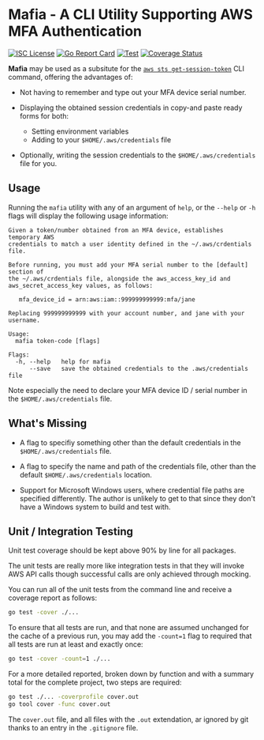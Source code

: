# Mafia - A CLI Utility Supporting AWS MFA Authentication

[![ISC License][isc-img]][isc] [![Go Report Card][go-report]][go-report-card] [![Test][test-action]][test-action-runs] [![Coverage Status][cov-img]][cov]

**Mafia** may be used as a subsitute for the [`aws sts get-session-token`][sts-session]
CLI command, offering the advantages of:

* Not having to remember and type out your MFA device serial number.

* Displaying the obtained session credentials in copy-and paste ready
  forms for both:

  * Setting environment variables
  * Adding to your `$HOME/.aws/credentials` file

* Optionally, writing the session credentials to the `$HOME/.aws/credentials` file
  for you.

## Usage

Running the `mafia` utility with any of an argument of `help`, or the `--help` or `-h`
flags will display the following usage information:

```text
Given a token/number obtained from an MFA device, establishes temporary AWS
credentials to match a user identity defined in the ~/.aws/crdentials file.

Before running, you must add your MFA serial number to the [default] section of
the ~/.aws/crdentials file, alongside the aws_access_key_id and
aws_secret_access_key values, as follows:

   mfa_device_id = arn:aws:iam::999999999999:mfa/jane

Replacing 999999999999 with your account number, and jane with your username.

Usage:
  mafia token-code [flags]

Flags:
  -h, --help   help for mafia
      --save   save the obtained credentials to the .aws/credentials file
```

Note especially the need to declare your MFA device ID / serial number in the
`$HOME/.aws/credentials` file.

## What's Missing

* A flag to specifiy something other than the default credentials in the
`$HOME/.aws/credentials` file.

* A flag to specify the name and path of the credentials file, other than the
default `$HOME/.aws/credentials` location.

* Support for Microsoft Windows users, where credential file paths are
specified differently. The author is unlikely to get to that since they don't 
have a Windows system to build and test with.

## Unit / Integration Testing

Unit test coverage should be kept above 90% by line for all packages.

The unit tests are really more like integration tests in that they will invoke
AWS API calls though successful calls are only achieved through mocking.

You can run all of the unit tests from the command line and receive a coverage
report as follows:

```bash
go test -cover ./...
```

To ensure that all tests are run, and that none are assumed unchanged for the
cache of a previous run, you may add the `-count=1` flag to required that all
tests are run at least and exactly once:

```bash
go test -cover -count=1 ./...
```

For a more detailed reported, broken down by function and with a summary total 
for the complete project, two steps are required:

```bash
go test ./... -coverprofile cover.out
go tool cover -func cover.out
```

The `cover.out` file, and all files with the `.out` extendation, ar ignored by
git thanks to an entry in the `.gitignore` file.

[isc-img]: https://img.shields.io/badge/License-ISC-blue.svg
[isc]: https://github.com/mikebway/mafia/blob/master/LICENSE

[go-report]: https://goreportcard.com/badge/github.com/mikebway/mafia
[go-report-card]: https://goreportcard.com/report/github.com/mikebway/mafia

[test-action]: https://github.com/mikebway/mafia/workflows/Tests/badge.svg
[test-action-runs]: https://github.com/mikebway/mafia/actions?query=workflow%3ATests

[cov-img]: https://codecov.io/gh/mikebway/mafia/branch/master/graph/badge.svg
[cov]: https://codecov.io/gh/mikebway/mafia

[sts-session]: https://docs.aws.amazon.com/cli/latest/reference/sts/get-session-token.html
